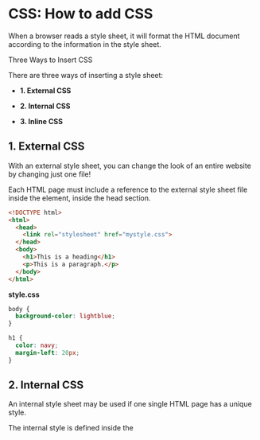 # CSS: How to add CSS

When a browser reads a style sheet, it will format the HTML document according to the information in the style sheet.

Three Ways to Insert CSS

There are three ways of inserting a style sheet:

- **1. External CSS**

- **2. Internal CSS**

- **3. Inline CSS**

## 1. External CSS

With an external style sheet, you can change the look of an entire website by changing just one file!

Each HTML page must include a reference to the external style sheet file inside the <link> element, inside the head section.

```html
<!DOCTYPE html>
<html>
  <head>
    <link rel="stylesheet" href="mystyle.css">
  </head>
  <body>
    <h1>This is a heading</h1>
    <p>This is a paragraph.</p>
  </body>
</html>
```

**style.css**

```css
body {
  background-color: lightblue;
}

h1 {
  color: navy;
  margin-left: 20px;
}
```

## 2. Internal CSS

An internal style sheet may be used if one single HTML page has a unique style.

The internal style is defined inside the <style> element, inside the head section.

```html
<!DOCTYPE html>
<html>
  <head>
    <style>
    body {
      background-color: linen;
    }
    
    h1 {
      color: maroon;
      margin-left: 40px;
    } 
    </style>
  </head>
  <body>
    <h1>This is a heading</h1>
    <p>This is a paragraph.</p>
  </body>
</html>
```

## 3. Inline CSS

An inline style may be used to apply a unique style for a single element.

To use inline styles, add the style attribute to the relevant element. The style attribute can contain any CSS property.

```html
<!DOCTYPE html>
<html>
  <body>
    <h1 style="color:blue;text-align:center;">This is a heading</h1>
    <p style="color:red;">This is a paragraph.</p>
  </body>
</html>
```
